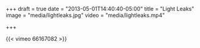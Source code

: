 +++
draft = true
date = "2013-05-01T14:40:40-05:00"
title = "Light Leaks"
image = "media/lightleaks.jpg"
video = "media/lightleaks.mp4"

+++

{{< vimeo 66167082 >}}
